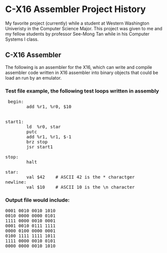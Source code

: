# C-X16 Assembler Project History

My favorite project (currently) while a student at Western Washington Univeristy in the Computer Science Major. This project was given to me and my fellow students by professor See-Mong Tan while in his Computer Systems I class.

## C-X16 Assembler

The following is an assembler for the X16, which can write and compile assembler code written in X16 assembler into binary objects that could be load an run by an emulator.

### Test file example, the following test loops written in assembly

<pre> begin:
        add %r1, %r0, $10 <br>

start1:
        ld  %r0, star
        putc
        add %r1, %r1, $-1
        brz stop
        jsr start1

stop:
        halt

star:
        val $42    # ASCII 42 is the * charactger
newline:
        val $10    # ASCII 10 is the \n character </pre>

### Output file would include:
<pre>
0001 0010 0010 1010
0010 0000 0000 0101
1111 0000 0010 0001
0001 0010 0111 1111
0000 0100 0000 0001
0100 1111 1111 1011
1111 0000 0010 0101
0000 0000 0010 1010
</pre>

